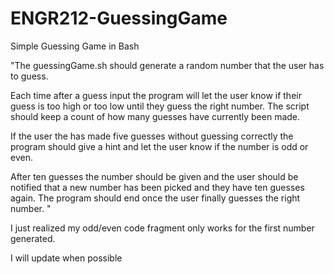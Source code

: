 # ENGR212-GuessingGame

Simple Guessing Game in Bash 

"The guessingGame.sh should generate a random number that the user has to
guess. 

Each time after a guess input the program will let the user know if their
guess is too high or too low until they guess the right number. The script should
keep a count of how many guesses have currently been made. 

If the user the has made five guesses without guessing correctly the program should give a hint and
let the user know if the number is odd or even. 

After ten guesses the number should be given and the user should be notified that a new number has been picked and
they have ten guesses again. The program should end once the user finally guesses
the right number. "

I just realized my odd/even code fragment only works for the first number generated. 

I will update when possible


